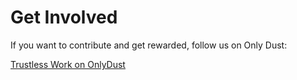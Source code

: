 # Get Involved

If you want to contribute and get rewarded, follow us on Only Dust:&#x20;

[Trustless Work on OnlyDust](https://app.onlydust.com/p/trustless-work-)

